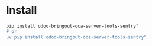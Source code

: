 # Install

```bash
pip install odoo-bringout-oca-server-tools-sentry"
# or
uv pip install odoo-bringout-oca-server-tools-sentry"
```
